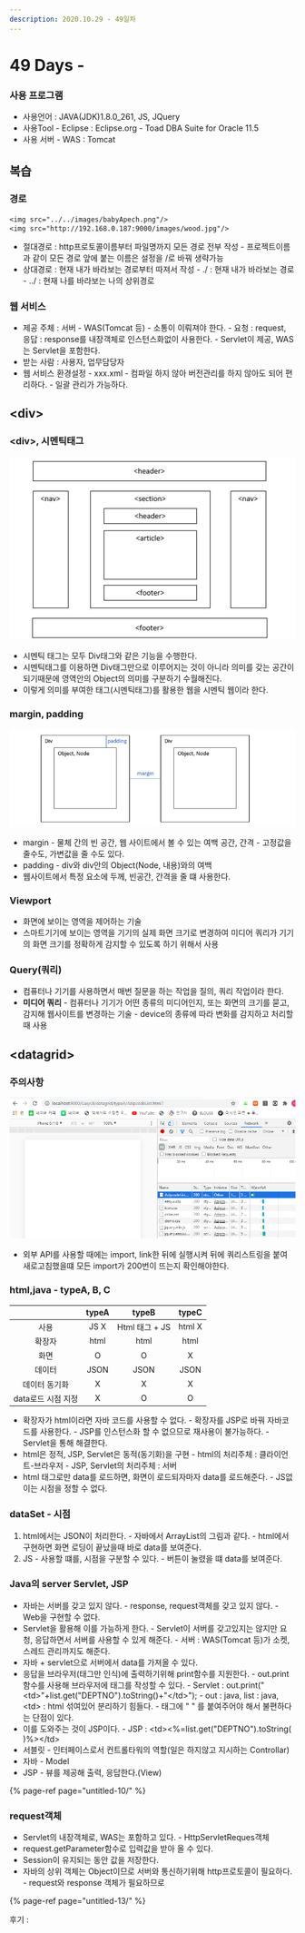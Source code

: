 ```yaml
---
description: 2020.10.29 - 49일차
---
```


# 49 Days -

### 사용 프로그램

* 사용언어 : JAVA\(JDK\)1.8.0\_261, JS, JQuery
* 사용Tool  - Eclipse : Eclipse.org - Toad DBA Suite for Oracle 11.5
* 사용 서버 - WAS : Tomcat

## 복습

### 경로

```markup
<img src="../../images/babyApech.png"/>
<img src="http://192.168.0.187:9000/images/wood.jpg"/>
```

* 절대경로 : http프로토콜이름부터 파일명까지 모든 경로 전부 작성 - 프로젝트이름과 같이 모든 경로 앞에 붙는 이름은 설정을 /로 바꿔 생략가능
* 상대경로 : 현재 내가 바라보는 경로부터 따져서 작성 - ./ : 현재 내가 바라보는 경로 - ../ : 현재 나를 바라보는 나의 상위경로

### 웹 서비스

* 제공 주체 : 서버 - WAS\(Tomcat 등\) - 소통이 이뤄져야 한다. - 요청 : request, 응답 : response를 내장객체로 인스턴스화없이 사용한다. - Servlet이 제공, WAS는 Servlet을 포함한다.
* 받는 사람 : 사용자, 업무담당자
* 웹 서비스 환경설정 - xxx.xml - 컴파일 하지 않아 버전관리를 하지 않아도 되어 편리하다. - 일괄 관리가 가능하다.

## &lt;div&gt;

### &lt;div&gt;, 시멘틱태그

![](../.gitbook/assets/1%20%2847%29.png)

* 시멘틱 태그는 모두 Div태그와 같은 기능을 수행한다.
* 시멘틱태그를 이용하면 Div태그만으로 이루어지는 것이 아니라 의미를 갖는 공간이 되기때문에 영역안의 Object의 의미를 구분하기 수월해진다.
* 이렇게 의미를 부여한 태그\(시멘틱태그\)를 활용한 웹을 시멘틱 웹이라 한다.

### margin, padding

![](../.gitbook/assets/2%20%2836%29.png)

* margin - 물체 간의 빈 공간, 웹 사이트에서 볼 수 있는 여백 공간, 간격 - 고정값을 줄수도, 가변값을 줄 수도 있다.
* padding - div와 div안의 Object\(Node, 내용\)와의 여백
* 웹사이트에서 특정 요소에 두께, 빈공간, 간격을 줄 떄 사용한다.

### Viewport

* 화면에 보이는 영역을 제어하는 기술
* 스마트기기에 보이는 영역을 기기의 실제 화면 크기로 변경하여 미디어 쿼리가 기기의 화면 크기를 정확하게 감지할 수 있도록 하기 위해서 사용

### Query\(쿼리\)

* 컴퓨터나 기기를 사용하면서 매번 질문을 하는 작업을 질의, 쿼리 작업이라 한다.
* **미디어 쿼리** - 컴퓨터나 기기가 어떤 종류의 미디어인지, 또는 화면의 크기를 묻고, 감지해 웹사이트를 변경하는 기술 - device의 종류에 따라 변화를 감지하고 처리할 때 사용

## &lt;datagrid&gt;

### 주의사항

![](../.gitbook/assets/3%20%2829%29.png)

* 외부 API를 사용할 때에는 import, link한 뒤에 실행시켜 뒤에 쿼리스트링을 붙여 새로고침했을떄 모든 import가 200번이 뜨는지 확인해야한다.

### html,java - typeA, B, C

|  | typeA | typeB | typeC |
| :---: | :---: | :---: | :---: |
| 사용 | JS X | Html 태그 + JS | html X |
| 확장자 | html | html | html |
| 화면 | O | O | X |
| 데이터 | JSON | JSON | JSON |
| 데이터 동기화 | X | X | X |
| data로드 시점 지정 | X | O | O |

* 확장자가 html이라면 자바 코드를 사용할 수 없다. - 확장자를 JSP로 바꿔 자바코드를 사용한다. - JSP를 인스턴스화 할 수 없으므로 재사용이 불가능하다. - Servlet을 통해 해결한다.
* html은 정적, JSP, Servlet은 동적\(동기화\)을 구현 - html의 처리주체 : 클라이언트-브라우저 - JSP, Servlet의 처리주체 : 서버
* html 태그로만 data를 로드하면, 화면이 로드되자마자 data를 로드해준다. - JS없이는 시점을 정할 수 없다.

### dataSet - 시점

1. html에서는 JSON이 처리한다. - 자바에서 ArrayList의 그림과 같다. - html에서 구현하면 화면 로딩이 끝났을때 바로 data를 보여준다.
2. JS - 사용할 떄를, 시점을 구분할 수 있다. - 버튼이 눌렸을 떄 data를 보여준다.

### Java의 server Servlet, JSP

* 자바는 서버를 갖고 있지 않다. - response, request객체를 갖고 있지 않다.  - Web을 구현할 수 없다.
* Servlet을 활용해 이를 가능하게 한다. - Servlet이 서버를 갖고있지는 않지만 요청, 응답하면서 서버를 사용할 수 있게 해준다. - 서버 : WAS\(Tomcat 등\)가 소켓, 스레드 관리까지도 해준다.
* 자바 + servlet으로 서버에서 data를 가져올 수 있다.
* 응답을 브라우저\(태그만 인식\)에 출력하기위해 print함수를 지원한다. - out.print함수를 사용해 브라우저에 태그를 작성할 수 있다. - Servlet : out.print\("&lt;td&gt;"+list.get\("DEPTNO"\).toString\(\)+"&lt;/td&gt;"\); - out : java, list : java, &lt;td&gt; : html 섞여있어 분리하기 힘들다. - 태그에 " " 를 붙여주어야 해서 불편하다는 단점이 있다.
* 이를 도와주는 것이 JSP이다. - JSP : &lt;td&gt;&lt;%=list.get\("DEPTNO"\).toString\( \)%&gt;&lt;/td&gt;
* 서블릿 - 인터페이스로서 컨트롤타워의 역할\(일은 하지않고 지시하는 Controllar\)
* 자바 - Model
* JSP - 뷰를 제공해 출력, 응답한다.\(View\)

{% page-ref page="untitled-10/" %}

### request객체

* Servlet의 내장객체로, WAS는 포함하고 있다. - HttpServletReques객체
* request.getParameter함수로 입력값을 받아 올 수 있다.
* Session이 유지되는 동안 값을 저장한다.
* 자바의 상위 객체는 Object이므로 서버와 통신하기위해 http프로토콜이 필요하다. - request와 response 객체가 필요하므로

{% page-ref page="untitled-13/" %}

후기 : 


